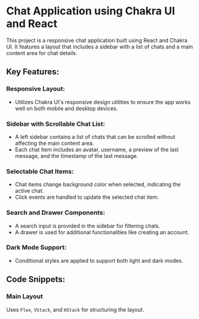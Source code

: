 # Chat Application using Chakra UI and React

This project is a responsive chat application built using React and Chakra UI. It features a layout that includes a sidebar with a list of chats and a main content area for chat details.

## Key Features:

### Responsive Layout:
- Utilizes Chakra UI's responsive design utilities to ensure the app works well on both mobile and desktop devices.

### Sidebar with Scrollable Chat List:
- A left sidebar contains a list of chats that can be scrolled without affecting the main content area.
- Each chat item includes an avatar, username, a preview of the last message, and the timestamp of the last message.

### Selectable Chat Items:
- Chat items change background color when selected, indicating the active chat.
- Click events are handled to update the selected chat item.

### Search and Drawer Components:
- A search input is provided in the sidebar for filtering chats.
- A drawer is used for additional functionalities like creating an account.

### Dark Mode Support:
- Conditional styles are applied to support both light and dark modes.

## Code Snippets:

### Main Layout
Uses `Flex`, `VStack`, and `HStack` for structuring the layout.